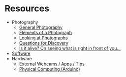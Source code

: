 # Resources

- Photography
  - [General Photography](https://github.com/ellennickles/xphoto-s23/blob/main/resources/general-photography.md)
  - [Elements of a Photograph](https://github.com/ellennickles/xphoto-s23/blob/main/resources/photograph-elements.md)
  - [Looking at Photographs](https://github.com/ellennickles/xphoto-s23/blob/main/resources/looking-at-photographs.md)
  - [Questions for Discovery](https://github.com/ellennickles/xphoto-s23/blob/main/resources/questions-for-discovery.md)
  - [Is it alive? On seeing what is right in front of you...](https://github.com/ellennickles/xphoto-s23/blob/main/resources/is-it-alive.md)
- [Software](https://github.com/ellennickles/xphoto-s23#software)
- Hardware
  - [External Webcams / Apps / Tips](https://tinyurl.com/externalwebcams)
  - [Physical Computing (Arduino)](https://github.com/ellennickles/xphoto-s23/blob/main/resources/physical-computing.md)

